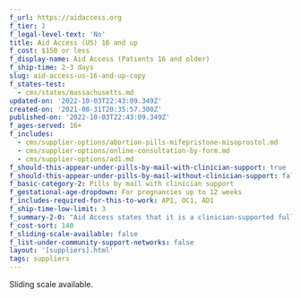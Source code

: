 ```yaml
---
f_url: https://aidaccess.org
f_tier: 1
f_legal-level-text: 'No'
title: Aid Access (US) 16 and up
f_cost: $150 or less
f_display-name: Aid Access (Patients 16 and older)
f_ship-time: 2-3 days
slug: aid-access-us-16-and-up-copy
f_states-test:
  - cms/states/massachusetts.md
updated-on: '2022-10-03T22:43:09.349Z'
created-on: '2021-08-31T20:35:57.300Z'
published-on: '2022-10-03T22:43:09.349Z'
f_ages-served: 16+
f_includes:
  - cms/supplier-options/abortion-pills-mifepristone-misoprostol.md
  - cms/supplier-options/online-consultation-by-form.md
  - cms/supplier-options/ad1.md
f_should-this-appear-under-pills-by-mail-with-clinician-support: true
f_should-this-appear-under-pills-by-mail-without-clinician-support: false
f_basic-category-2: Pills by mail with clinician support
f_gestational-age-dropdown: For pregnancies up to 12 weeks
f_includes-required-for-this-to-work: AP1, OC1, AD1
f_ship-time-low-limit: 3
f_summary-2-0: "Aid Access states that it is a clinician-supported fully online telemedicine service with mailed pills for patients who have early pregnancies and no medical contraindications. In this state, the medications are prescribed by clinicians licensed in the US and are FDA-approved products. In this state, US\_clinicians are only able to serve patients who are 16 and older. The international arm of Aid Access (also listed here) still serves younger patients.\n\n*   Quick, affordable, convenient access to safe and effective abortion pills through telehealth consultation.\n*   Offers email support.\n*   Offers sliding fee scale, but does not usually accept insurance or Medicaid.\n*   Pricing does not include cost of follow up in-clinic treatment in the rare event it is needed."
f_cost-sort: 140
f_sliding-scale-available: false
f_list-under-community-support-networks: false
layout: '[suppliers].html'
tags: suppliers
---
```


Sliding scale available.
